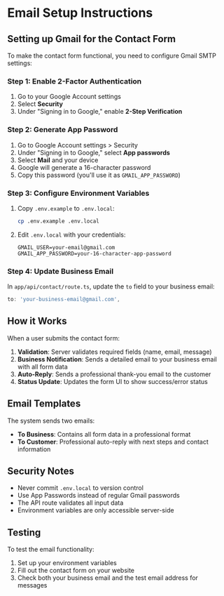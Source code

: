 # Email Setup Instructions

## Setting up Gmail for the Contact Form

To make the contact form functional, you need to configure Gmail SMTP settings:

### Step 1: Enable 2-Factor Authentication
1. Go to your Google Account settings
2. Select **Security**
3. Under "Signing in to Google," enable **2-Step Verification**

### Step 2: Generate App Password
1. Go to Google Account settings > Security
2. Under "Signing in to Google," select **App passwords**
3. Select **Mail** and your device
4. Google will generate a 16-character password
5. Copy this password (you'll use it as `GMAIL_APP_PASSWORD`)

### Step 3: Configure Environment Variables
1. Copy `.env.example` to `.env.local`:
   ```bash
   cp .env.example .env.local
   ```

2. Edit `.env.local` with your credentials:
   ```
   GMAIL_USER=your-email@gmail.com
   GMAIL_APP_PASSWORD=your-16-character-app-password
   ```

### Step 4: Update Business Email
In `app/api/contact/route.ts`, update the `to` field to your business email:
```typescript
to: 'your-business-email@gmail.com',
```

## How it Works

When a user submits the contact form:
1. **Validation**: Server validates required fields (name, email, message)
2. **Business Notification**: Sends a detailed email to your business email with all form data
3. **Auto-Reply**: Sends a professional thank-you email to the customer
4. **Status Update**: Updates the form UI to show success/error status

## Email Templates

The system sends two emails:
- **To Business**: Contains all form data in a professional format
- **To Customer**: Professional auto-reply with next steps and contact information

## Security Notes

- Never commit `.env.local` to version control
- Use App Passwords instead of regular Gmail passwords
- The API route validates all input data
- Environment variables are only accessible server-side

## Testing

To test the email functionality:
1. Set up your environment variables
2. Fill out the contact form on your website
3. Check both your business email and the test email address for messages
